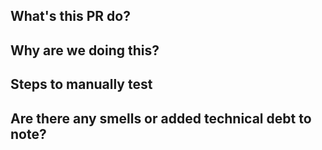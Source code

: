 ## What's this PR do?
<!-- eg. This PR updates the scraper for Cleveland City Council because of changes to how they display their meeting schedule. -->

## Why are we doing this?
<!-- eg. The website's layout was recently updated, causing our existing scraper to fail. This change ensures our scraper remains functional and continues to provide timely updates on council meetings. -->

## Steps to manually test
<!-- Text here is not always necessary but it is generally recommended in order to aid a reviewer.
eg.
1. Ensure the project is installed:
```
pipenv sync --dev
```
2. Activate the virtual env and enter the pipenv shell:
```
pipenv shell
```
3. Run the spider:
```
scrapy crawl <spider-name> -O test_output.csv
```
4. Monitor the output and ensure no errors are raised.

5. Inspect `test_output.csv` to ensure the data looks valid.
-->

## Are there any smells or added technical debt to note?
<!-- eg. The new scraping logic includes a more complex parsing routine, which might be less efficient. Future optimization or a more robust parsing strategy may be needed if the website's layout continues to evolve. -->

